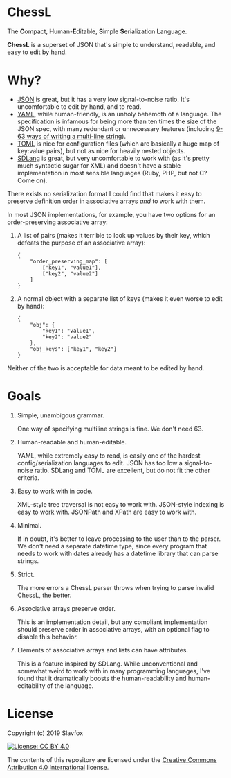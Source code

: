 # ChessL
The **C**ompact, **H**uman-**E**ditable, **S**imple **S**erialization
**L**anguage.

**ChessL** is a superset of JSON that's simple to understand, readable, and
easy to edit by hand.

# Why?

- [JSON]() is great, but it has a very low signal-to-noise ratio. It's
  uncomfortable to edit by hand, and to read.
- [YAML](), while human-friendly, is an unholy behemoth of a language. The
  specification is infamous for being more than ten times the size of the JSON
  spec, with many redundant or unnecessary features (including
  [9-63 ways of writing a multi-line string]).
- [TOML]() is nice for configuration files (which are basically a huge map of
  key:value pairs), but not as nice for heavily nested objects.
- [SDLang]() is great, but very uncomfortable to work with (as it's pretty much
  syntactic sugar for XML) and doesn't have a stable implementation in most
  sensible languages (Ruby, PHP, but not C? Come on).

There exists no serialization format I could find that makes it easy to
preserve definition order in associative arrays *and* to work with them.

In most JSON implementations, for example, you have two options for an
order-preserving associative array:

1. A list of pairs (makes it terrible to look up values by their key,
   which defeats the purpose of an associative array):

       {
           "order_preserving_map": [
               ["key1", "value1"],
               ["key2", "value2"]
           ]
       }
2. A normal object with a separate list of keys (makes it even worse to
   edit by hand):

       {
           "obj": {
               "key1": "value1",
               "key2": "value2"
           },
           "obj_keys": ["key1", "key2"]
       }

Neither of the two is acceptable for data meant to be edited by hand.

# Goals

1. Simple, unambigous grammar.

   One way of specifying multiline strings is fine. We don't need 63.

2. Human-readable and human-editable.

   YAML, while extremely easy to read, is easily one of the hardest
   config/serialization languages to edit. JSON has too low a
   signal-to-noise ratio. SDLang and TOML are excellent, but do not fit the
   other criteria.

3. Easy to work with in code.

   XML-style tree traversal is not easy to work with. JSON-style indexing
   is easy to work with. JSONPath and XPath are easy to work with.

4. Minimal.

   If in doubt, it's better to leave processing to the user than to the parser.
   We don't need a separate datetime type, since every program that needs to
   work with dates already has a datetime library that can parse strings.

5. Strict.

   The more errors a ChessL parser throws when trying to parse invalid ChessL,
   the better.

6. Associative arrays preserve order.

   This is an implementation detail, but any compliant implementation should
   preserve order in associative arrays, with an optional flag to disable
   this behavior.

7. Elements of associative arrays and lists can have attributes.

   This is a feature inspired by SDLang. While unconventional and somewhat
   weird to work with in many programming languages, I've found that it
   dramatically boosts the human-readability and human-editability of the
   language.

# License

Copyright (c) 2019 Slavfox

[![License: CC BY
4.0](https://img.shields.io/badge/License-CC%20BY%204.0-lightgrey.svg)](https://creativecommons.org/licenses/by/4.0/)

The contents of this repository are licensed under the
[Creative Commons Attribution 4.0 International]() license.


[JSON]: https://www.json.org/
[YAML]: https://yaml.org/
[9-63 ways of writing a multi-line string]: https://stackoverflow.com/questions/3790454/in-yaml-how-do-i-break-a-string-over-multiple-lines/21699210#21699210
[TOML]: https://github.com/toml-lang/toml
[SDLang]: https://sdlang.org/
[Creative Commons Attribution 4.0 International]: https://creativecommons.org/licenses/by/4.0/
